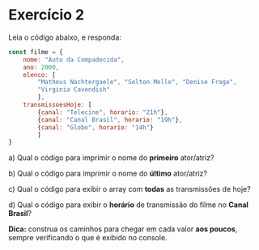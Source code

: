# Exercício 2

Leia o código abaixo, e responda:

```jsx
const filme = {
	nome: "Auto da Compadecida", 
	ano: 2000, 
	elenco: [
		"Matheus Nachtergaele", "Selton Mello", "Denise Fraga", 
		"Virginia Cavendish"
		], 
	transmissoesHoje: [
		{canal: "Telecine", horario: "21h"}, 
		{canal: "Canal Brasil", horario: "19h"}, 
		{canal: "Globo", horario: "14h"}
		]
}
```

a) Qual o código para imprimir o nome do **primeiro** ator/atriz?

b) Qual o código para imprimir o nome do **último** ator/atriz?

c) Qual o código para exibir o array com **todas** as transmissões de hoje?

d) Qual o código para exibir o **horário** de transmissão do filme no **Canal Brasil**?


**Dica:** construa os caminhos para chegar em cada valor **aos poucos**, sempre verificando o que é exibido no console.